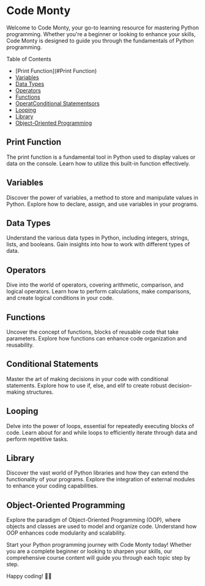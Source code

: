 # Code Monty

Welcome to Code Monty, your go-to learning resource for mastering Python programming. Whether you're a beginner or looking to enhance your skills, Code Monty is designed to guide you through the fundamentals of Python programming.

Table of Contents

- [Print Function](#Print Function)
- [Variables](#Variables)
- [Data Types](#Data)
- [Operators](#Operators)
- [Functions](#Functions)
- [OperatConditional Statementsors](#Conditional)
- [Looping](#Looping)
- [Library](#Library)
- [Object-Oriented Programming](#Object-Oriented)


## Print Function

The print function is a fundamental tool in Python used to display values or data on the console. Learn how to utilize this built-in function effectively.

## Variables

Discover the power of variables, a method to store and manipulate values in Python. Explore how to declare, assign, and use variables in your programs.

## Data Types

Understand the various data types in Python, including integers, strings, lists, and booleans. Gain insights into how to work with different types of data.

## Operators

Dive into the world of operators, covering arithmetic, comparison, and logical operators. Learn how to perform calculations, make comparisons, and create logical conditions in your code.

## Functions

Uncover the concept of functions, blocks of reusable code that take parameters. Explore how functions can enhance code organization and reusability.

## Conditional Statements

Master the art of making decisions in your code with conditional statements. Explore how to use if, else, and elif to create robust decision-making structures.

## Looping

Delve into the power of loops, essential for repeatedly executing blocks of code. Learn about for and while loops to efficiently iterate through data and perform repetitive tasks.

## Library

Discover the vast world of Python libraries and how they can extend the functionality of your programs. Explore the integration of external modules to enhance your coding capabilities.

## Object-Oriented Programming

Explore the paradigm of Object-Oriented Programming (OOP), where objects and classes are used to model and organize code. Understand how OOP enhances code modularity and scalability.

Start your Python programming journey with Code Monty today! Whether you are a complete beginner or looking to sharpen your skills, our comprehensive course content will guide you through each topic step by step.

Happy coding! 🐍✨
